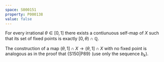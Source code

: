 ```yaml
---
space: S000151
property: P000138
value: false
---
```


For every irrational $\theta\in[0,1]$ there exists
a contiunuous self-map of $X$ such that its set
of fixed points is exactly $[0,\theta)\cap\mathbb Q$.

The construction of a map $(\theta,1]\cap X \to (\theta,1]\cap X$ with no fixed point is analogous as in the proof that
{S150|P89}
(use only the sequence $b_k$).
